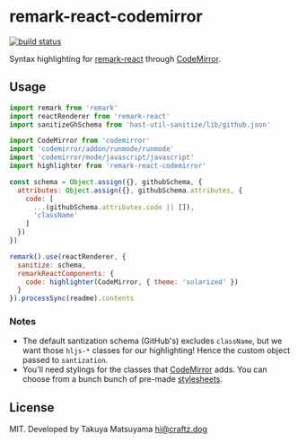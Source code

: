 remark-react-codemirror
=========================

[![build status](https://secure.travis-ci.org/craftzdog/remark-react-codemirror.svg)](http://travis-ci.org/craftzdog/remark-react-codemirror)

Syntax highlighting for [remark-react](https://github.com/mapbox/remark-react) through [CodeMirror](https://codemirror.net/).

## Usage

```javascript
import remark from 'remark'
import reactRenderer from 'remark-react'
import sanitizeGhSchema from 'hast-util-sanitize/lib/github.json'

import CodeMirror from 'codemirror'
import 'codemirror/addon/runmode/runmode'
import 'codemirror/mode/javascript/javascript'
import highlighter from 'remark-react-codemirror'

const schema = Object.assign({}, githubSchema, {
  attributes: Object.assign({}, githubSchema.attributes, {
    code: [
      ...(githubSchema.attributes.code || []),
      'className'
    ]
  })
})

remark().use(reactRenderer, {
  sanitize: schema,
  remarkReactComponents: {
    code: highlighter(CodeMirror, { theme: 'solarized' })
  }
}).processSync(readme).contents
```

### Notes

- The default santization schema (GitHub's) excludes `className`, but we want those `hljs-*` classes for our highlighting! Hence the custom object passed to `santization`.
- You'll need stylings for the classes that [CodeMirror](https://github.com/codemirror/CodeMirror) adds. You can choose from a bunch bunch of pre-made [stylesheets](https://github.com/codemirror/CodeMirror/tree/master/theme).

## License

MIT. Developed by Takuya Matsuyama <hi@craftz.dog>